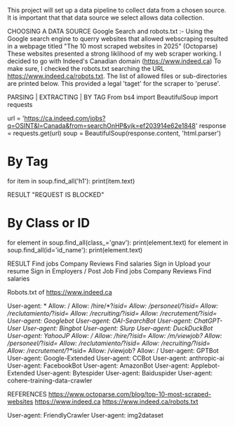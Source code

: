 This project will set up a data pipeline to collect data from a chosen source.
It is important that that data source we select allows data collection.  

CHOOSING A DATA SOURCE
Google Search and robots.txt :-
Using the Google search engine to querry websites that allowed webscraping resulted in a webpage titled "The 10 most scraped websites in 2025" (Octoparse)
These websites presented a strong liklihood of my web scraper working.  I decided to go with Indeed's Canadian domain (https://www.indeed.ca)
To make sure, I checked the robots.txt searching the URL https://www.indeed.ca/robots.txt.
The list of allowed files or sub-directories are printed below.  This provided a legal 'taget' for the scraper to 'peruse'.


PARSING | EXTRACTING | BY TAG
From bs4 import BeautifulSoup
import requests

url = 'https://ca.indeed.com/jobs?q=OSINT&l=Canada&from=searchOnHP&vjk=ef203914e62e1848'
response = requests.get(url)
soup = BeautifulSoup(response.content, 'html.parser')

# By Tag
for item in soup.find_all('h1'):
    print(item.text)

RESULT
"REQUEST IS BLOCKED"

# By Class or ID
for element in soup.find_all(class_='gnav'):
   print(element.text)
for element in soup.find_all(id='id_name'):
   print(element.text)

RESULT
Find jobs   Company Reviews   Find salaries    Sign in       Upload your resume   Sign in   Employers / Post Job   Find jobs   Company Reviews   Find salaries



Robots.txt of https://www.indeed.ca

User-agent: *
Allow: /
Allow: /hire/*?*isid=
Allow: /personeel/*?*isid=
Allow: /reclutamiento/*?*isid=
Allow: /recruiting/*?*isid=
Allow: /recrutement/*?*isid=
User-agent: Googlebot
User-agent: OAI-SearchBot
User-agent: ChatGPT-User
User-agent: Bingbot
User-agent: Slurp
User-agent: DuckDuckBot
User-agent: YahooJP
Allow: /
Allow: /hire/*?*isid=
Allow: /m/viewjob?
Allow: /personeel/*?*isid=
Allow: /reclutamiento/*?*isid=
Allow: /recruiting/*?*isid=
Allow: /recrutement/*?*isid=
Allow: /viewjob?
Allow: /
User-agent: GPTBot
User-agent: Google-Extended
User-agent: CCBot
User-agent: anthropic-ai
User-agent: FacebookBot
User-agent: AmazonBot
User-agent: Applebot-Extended
User-agent: Bytespider
User-agent: Baiduspider
User-agent: cohere-training-data-crawler



REFERENCES
https://www.octoparse.com/blog/top-10-most-scraped-websites
https://www.indeed.ca
https://www.indeed.ca/robots.txt


User-agent: FriendlyCrawler
User-agent: img2dataset
